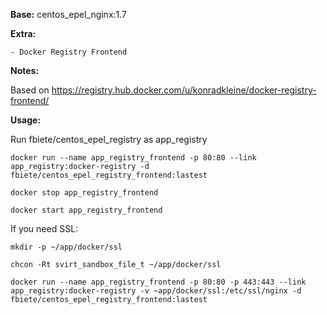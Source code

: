 **Base:** centos_epel_nginx:1.7

**Extra:**

    - Docker Registry Frontend


**Notes:**

Based on https://registry.hub.docker.com/u/konradkleine/docker-registry-frontend/


**Usage:**

Run fbiete/centos_epel_registry as app_registry

    docker run --name app_registry_frontend -p 80:80 --link app_registry:docker-registry -d fbiete/centos_epel_registry_frontend:lastest

    docker stop app_registry_frontend

    docker start app_registry_frontend

If you need SSL:

    mkdir -p ~/app/docker/ssl

    chcon -Rt svirt_sandbox_file_t ~/app/docker/ssl

    docker run --name app_registry_frontend -p 80:80 -p 443:443 --link app_registry:docker-registry -v ~app/docker/ssl:/etc/ssl/nginx -d fbiete/centos_epel_registry_frontend:lastest